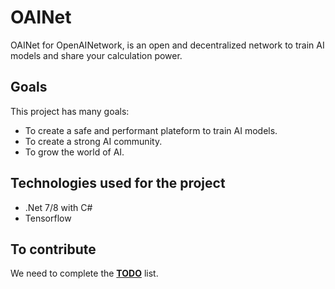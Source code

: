 # OAINet
OAINet for OpenAINetwork, is an open and decentralized network to train AI models and share your calculation power.

## Goals
This project has many goals: 
- To create a safe and performant plateform to train AI models.
- To create a strong AI community. 
- To grow the world of AI.

## Technologies used for the project 
- .Net 7/8 with C#
- Tensorflow

## To contribute

We need to complete the **[TODO](https://github.com/S0dlive/OAINet/tree/master/TODO.md)** list.
